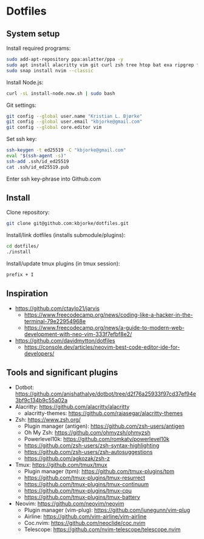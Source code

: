 # Dotfiles

## System setup

Install required programs:

```bash
sudo add-apt-repository ppa:aslatter/ppa -y
sudo apt install alacritty vim git curl zsh tree htop bat exa ripgrep fd-find fzf tmux gcc python3-pip
sudo snap install nvim --classic
```

Install Node.js:

```bash
curl -sL install-node.now.sh | sudo bash
```

Git settings:

```bash
git config --global user.name "Kristian L. Bjørke"
git config --global user.email "kbjorke@gmail.com"
git config --global core.editor vim
```

Set ssh key:

```bash
ssh-keygen -t ed25519 -C "kbjorke@gmail.com"
eval "$(ssh-agent -s)"
ssh-add .ssh/id_ed25519
cat .ssh/id_ed25519.pub 
```

Enter ssh key-phrase into Github.com

## Install

Clone repository:

```bash
git clone git@github.com:kbjorke/dotfiles.git
```

Install/link dotfiles (installs submodule/plugins):

```bash
cd dotfiles/
./install
```

Install/update tmux plugins (in tmux session):
```bash
prefix + I
```

## Inspiration

- https://github.com/ctaylo21/jarvis
	- https://www.freecodecamp.org/news/coding-like-a-hacker-in-the-terminal-79e22954968e
	- https://www.freecodecamp.org/news/a-guide-to-modern-web-development-with-neo-vim-333f7efbf8e2/
- https://github.com/davidmytton/dotfiles
	- https://console.dev/articles/neovim-best-code-editor-ide-for-developers/

## Tools and significant plugins

- Dotbot: https://github.com/anishathalye/dotbot/tree/d2f76a25933f97cd37ef94e3bf9c134b9c55a02a
- Alacritty: https://github.com/alacritty/alacritty
	- alacritty-themes: https://github.com/rajasegar/alacritty-themes
- Zsh: https://www.zsh.org/
	- Plugin manager (antigen): https://github.com/zsh-users/antigen
	- Oh My Zsh: https://github.com/ohmyzsh/ohmyzsh
	- Powerlevel10k: https://github.com/romkatv/powerlevel10k
	- https://github.com/zsh-users/zsh-syntax-highlighting
	- https://github.com/zsh-users/zsh-autosuggestions
	- https://github.com/agkozak/zsh-z
- Tmux: https://github.com/tmux/tmux
	- Plugin manager (tpm): https://github.com/tmux-plugins/tpm
	- https://github.com/tmux-plugins/tmux-resurrect
	- https://github.com/tmux-plugins/tmux-continuum
	- https://github.com/tmux-plugins/tmux-cpu
	- https://github.com/tmux-plugins/tmux-battery
- Neovim: https://github.com/neovim/neovim
	- Plugin manager (vim-plug): https://github.com/junegunn/vim-plug
	- Airline: https://github.com/vim-airline/vim-airline
	- Coc.nvim: https://github.com/neoclide/coc.nvim
	- Telescope: https://github.com/nvim-telescope/telescope.nvim
